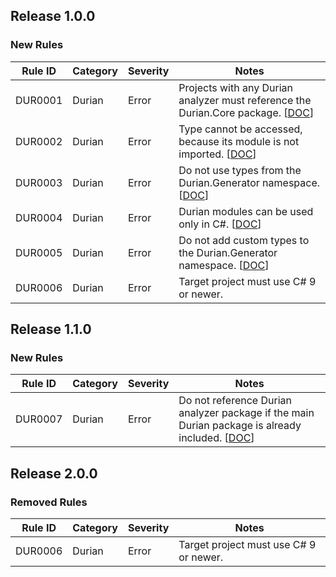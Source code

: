 ﻿## Release 1.0.0

### New Rules

Rule ID | Category | Severity | Notes
--------|----------|----------|-----------------------------------------
DUR0001 | Durian | Error | Projects with any Durian analyzer must reference the Durian.Core package. [[DOC](https://github.com/piotrstenke/Durian/tree/master/docs/Core/DUR0001.md)]
DUR0002 | Durian | Error | Type cannot be accessed, because its module is not imported. [[DOC](https://github.com/piotrstenke/Durian/tree/master/docs/Core/DUR0002.md)]
DUR0003 | Durian | Error | Do not use types from the Durian.Generator namespace. [[DOC](https://github.com/piotrstenke/Durian/tree/master/docs/Core/DUR0003.md)]
DUR0004 | Durian | Error | Durian modules can be used only in C#. [[DOC](https://github.com/piotrstenke/Durian/tree/master/docs/Core/DUR0004.md)]
DUR0005 | Durian | Error | Do not add custom types to the Durian.Generator namespace. [[DOC](https://github.com/piotrstenke/Durian/tree/master/docs/Core/DUR0005.md)]
DUR0006 | Durian | Error | Target project must use C# 9 or newer.

## Release 1.1.0

### New Rules

Rule ID | Category | Severity | Notes
--------|----------|----------|-----------------------------------------
DUR0007 | Durian | Error | Do not reference Durian analyzer package if the main Durian package is already included. [[DOC](https://github.com/piotrstenke/Durian/tree/master/docs/Core/DUR0007.md)]

## Release 2.0.0

### Removed Rules

Rule ID | Category | Severity | Notes
--------|----------|----------|-----------------------------------------
DUR0006 | Durian | Error | Target project must use C# 9 or newer.
